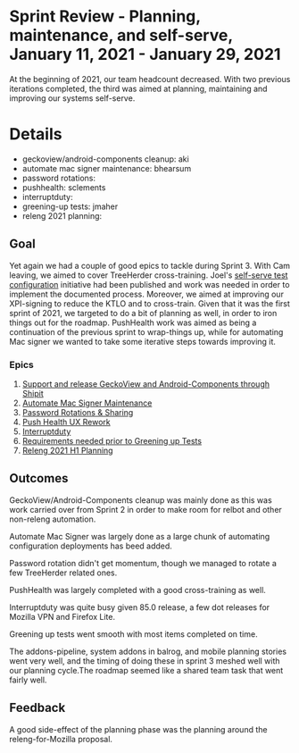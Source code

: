 # Sprint Review - Planning, maintenance, and self-serve, January 11, 2021 - January 29, 2021

At the beginning of 2021, our team headcount decreased. With two previous iterations completed,
the third was aimed at planning, maintaining and improving our systems self-serve.

# Details
- geckoview/android-components cleanup: aki
- automate mac signer maintenance: bhearsum
- password rotations:
- pushhealth: sclements
- interruptduty:
- greening-up tests: jmaher
- releng 2021 planning:

## Goal

Yet again we had a couple of good epics to tackle during Sprint 3. With Cam leaving,
we aimed to cover TreeHerder cross-training. Joel's [self-serve test configuration](https://firefox-source-docs.mozilla.org/testing/ci-configs/index.html)
initiative had been published and work was needed in order to implement the documented process.
Moreover, we aimed at improving our XPI-signing to reduce the KTLO and to cross-train.
Given that it was the first sprint of 2021, we targeted to do a bit of planning as well,
in order to iron things out for the roadmap.
PushHealth work was aimed as being a continuation of the previous sprint to wrap-things up,
while for automating Mac signer we wanted to take some iterative steps towards improving it.

### Epics
1. [Support and release GeckoView and Android-Components through Shipit](https://jira.mozilla.com/browse/RELENG-11)
2. [Automate Mac Signer Maintenance](https://jira.mozilla.com/browse/RELENG-22)
3. [Password Rotations & Sharing](https://jira.mozilla.com/browse/RELENG-10)
4. [Push Health UX Rework](https://jira.mozilla.com/browse/RELENG-41)
5. [Interruptduty](https://jira.mozilla.com/browse/RELENG-159)
6. [Requirements needed prior to Greening up Tests](https://jira.mozilla.com/browse/RELENG-206)
7. [Releng 2021 H1 Planning](https://jira.mozilla.com/browse/RELENG-211)

## Outcomes

GeckoView/Android-Components cleanup was mainly done as this was work carried over from Sprint 2 in order to make room for relbot and other non-releng automation.

Automate Mac Signer was largely done as a large chunk of automating configuration deployments has beed added.

Password rotation didn't get momentum, though we managed to rotate a few TreeHerder related ones.

PushHealth was largely completed with a good cross-training as well.

Interruptduty was quite busy given 85.0 release, a few dot releases for Mozilla VPN and Firefox Lite.

Greening up tests went smooth with most items completed on time.

The addons-pipeline, system addons in balrog, and mobile planning stories went very well, and the timing of doing these in sprint 3 meshed well with our planning cycle.The roadmap seemed like a shared team task that went fairly well.


## Feedback

A good side-effect of the planning phase was the planning around the releng-for-Mozilla proposal.
